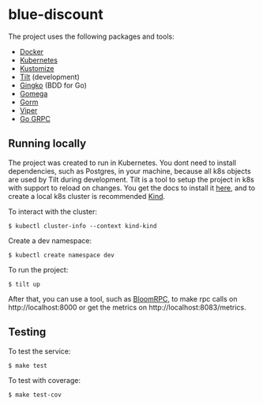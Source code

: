 
# blue-discount

The project uses the following packages and tools:

- [Docker](https://www.docker.com/)
- [Kubernetes](https://kubernetes.io/)
- [Kustomize](https://kustomize.io/)
- [Tilt](https://tilt.dev/) (development)
- [Gingko](https://github.com/onsi/ginkgo) (BDD for Go)
- [Gomega](https://github.com/onsi/gomega)
- [Gorm](https://gorm.io/index.html)
- [Viper](https://github.com/spf13/viper)
- [Go GRPC](https://github.com/grpc/grpc-go)

## Running locally

The project was created to run in Kubernetes. You dont need to install dependencies, such as Postgres, in your machine, because all k8s objects are used by Tilt during development. Tilt is a tool to setup the project in k8s with support to reload on changes. You get the docs to install it [here](https://docs.tilt.dev/install.html), and to create a local k8s cluster is recommended [Kind](https://github.com/tilt-dev/kind-local).

To interact with the cluster:

```
$ kubectl cluster-info --context kind-kind
```

Create a dev namespace:

```
$ kubectl create namespace dev
```

To run the project:

```
$ tilt up
```

After that, you can use a tool, such as [BloomRPC](https://github.com/uw-labs/bloomrpc), to make rpc calls on http://localhost:8000 or get the metrics on http://localhost:8083/metrics.

## Testing

To test the service:

```
$ make test
```

To test with coverage:

```
$ make test-cov
```
